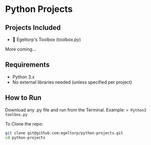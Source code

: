 # Python Projects

## Projects Included

- 🎲 Egeltorp's Toolbox (toolbox.py)

More coming...

## Requirements

- Python 3.x  
- No external libraries needed (unless specified per project)

## How to Run
Download any .py file and run from the Terminal. 
Example:
    `> Python3 toolbox.py`

To Clone the repo:

```bash
git clone git@github.com:egeltorp/python-projects.git
cd python-projects
